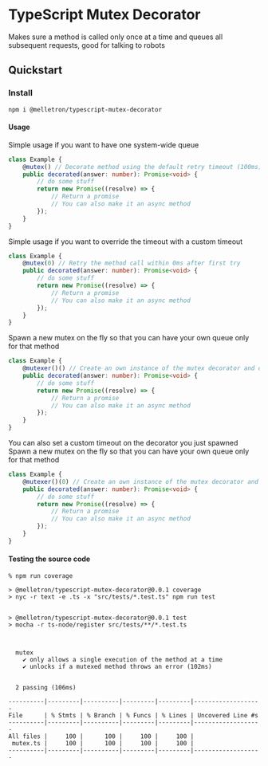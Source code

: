 # TypeScript Mutex Decorator
Makes sure a method is called only once at a time and queues all subsequent requests, good for talking to robots

## Quickstart
### Install
```npm i @melletron/typescript-mutex-decorator```

#### Usage

Simple usage if you want to have one system-wide queue
```TypeScript
class Example {
    @mutex() // Decorate method using the default retry timeout (100ms)
    public decorated(answer: number): Promise<void> {
        // do some stuff
        return new Promise((resolve) => {
            // Return a promise
            // You can also make it an async method 
        });
    }
}
```

Simple usage if you want to override the timeout with a custom timeout
```TypeScript
class Example {
    @mutex(0) // Retry the method call within 0ms after first try
    public decorated(answer: number): Promise<void> {
        // do some stuff
        return new Promise((resolve) => {
            // Return a promise
            // You can also make it an async method 
        });
    }
}
```

Spawn a new mutex on the fly so that you can have your own queue only for that method
```TypeScript
class Example {
    @mutexer()() // Create an own instance of the mutex decorator and decorate method using the default retry timeout (100ms) 
    public decorated(answer: number): Promise<void> {
        // do some stuff
        return new Promise((resolve) => {
            // Return a promise
            // You can also make it an async method 
        });
    }
}
```

You can also set a custom timeout on the decorator you just spawned
Spawn a new mutex on the fly so that you can have your own queue only for that method
```TypeScript
class Example {
    @mutexer()(0) // Create an own instance of the mutex decorator and retry the method call within 0ms after first try 
    public decorated(answer: number): Promise<void> {
        // do some stuff
        return new Promise((resolve) => {
            // Return a promise
            // You can also make it an async method 
        });
    }
}
```

#### Testing the source code

```
% npm run coverage

> @melletron/typescript-mutex-decorator@0.0.1 coverage
> nyc -r text -e .ts -x "src/tests/*.test.ts" npm run test


> @melletron/typescript-mutex-decorator@0.0.1 test
> mocha -r ts-node/register src/tests/**/*.test.ts



  mutex
    ✔ only allows a single execution of the method at a time
    ✔ unlocks if a mutexed method throws an error (102ms)


  2 passing (106ms)

----------|---------|----------|---------|---------|-------------------
File      | % Stmts | % Branch | % Funcs | % Lines | Uncovered Line #s 
----------|---------|----------|---------|---------|-------------------
All files |     100 |      100 |     100 |     100 |                   
 mutex.ts |     100 |      100 |     100 |     100 |                   
----------|---------|----------|---------|---------|-------------------

```